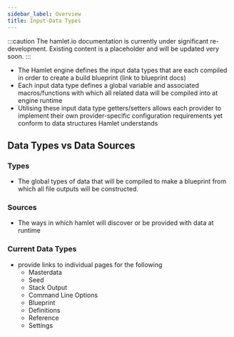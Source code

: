 ```yaml
---
sidebar_label: Overview
title: Input-Data Types
---
```


:::caution
The hamlet.io documentation is currently under significant re-development. Existing content is a placeholder and will be updated very soon.
:::

* The Hamlet engine defines the input data types that are each compiled in order to create a build blueprint (link to blueprint docs)
* Each input data type defines a global variable and associated macros/functions with which all related data will be compiled into at engine runtime
* Utilising these input data type getters/setters allows each provider to implement their own provider-specific configuration requirements yet conform to data structures Hamlet understands

## Data Types vs Data Sources

### Types

* The global types of data that will be compiled to make a blueprint from which all file outputs will be constructed.

### Sources

* The ways in which hamlet will discover or be provided with data at runtime


### Current Data Types

* provide links to individual pages for the following
  * Masterdata
  * Seed
  * Stack Output
  * Command Line Options
  * Blueprint
  * Definitions
  * Reference
  * Settings
